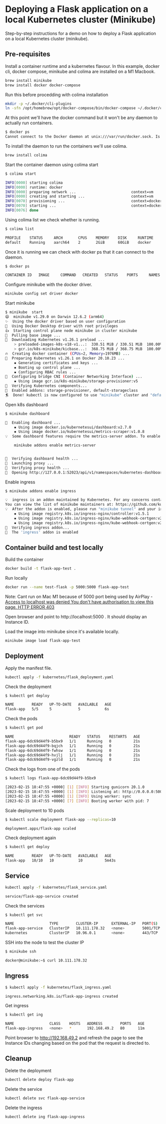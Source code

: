 
# Deploying a Flask application on a local Kubernetes cluster (Minikube)

Step-by-step instructions for a demo on how to deploy a Flask application on a local Kubernetes cluster (minikube).

## Pre-requisites

Install a container runtime and a kubernetes flavour. In this example, docker cli, docker compose, minikube and colima are installed on a M1 Macbook.

```bash
brew install minikube
brew install docker docker-compose
```

Run this before procedding with colima installation
```bash
mkdir -p ~/.docker/cli-plugins
ln -sfn /opt/homebrew/opt/docker-compose/bin/docker-compose ~/.docker/cli-plugins/docker-compose
```
At this point we'll have the docker command but it won't be any daemon to actually run containers.
```bash
$ docker ps
Cannot connect to the Docker daemon at unix:///var/run/docker.sock. Is the docker daemon running?
```

To install the daemon to run the containers we'll use colima.
```bash
brew install colima
```

Start the container daemon using colima start
```bash
$ colima start

INFO[0000] starting colima
INFO[0000] runtime: docker
INFO[0000] preparing network ...                         context=vm
INFO[0000] creating and starting ...                     context=vm
INFO[0070] provisioning ...                              context=docker
INFO[0070] starting ...                                  context=docker
INFO[0076] done
```

Using colima list we check whether is running.
```bash
$ colima list

PROFILE    STATUS     ARCH       CPUS    MEMORY    DISK     RUNTIME    ADDRESS
default    Running    aarch64    2       2GiB      60GiB    docker
```
Once it is running we can check with docker ps that it can connect to the daemon.
```bash
$ docker ps

CONTAINER ID   IMAGE     COMMAND   CREATED   STATUS    PORTS     NAMES
```

Configure minikube with the docker driver.
```bash
minikube config set driver docker
```

Start minikube
```bash
$ minikube  start
😄  minikube v1.29.0 on Darwin 12.6.2 (arm64)
✨  Using the docker driver based on user configuration
📌  Using Docker Desktop driver with root privileges
👍  Starting control plane node minikube in cluster minikube
🚜  Pulling base image ...
💾  Downloading Kubernetes v1.26.1 preload ...
    > preloaded-images-k8s-v18-v1...:  330.51 MiB / 330.51 MiB  100.00% 5.09 Mi
    > gcr.io/k8s-minikube/kicbase...:  368.75 MiB / 368.75 MiB  100.00% 3.07 Mi
🔥  Creating docker container (CPUs=2, Memory=1976MB) ...
🐳  Preparing Kubernetes v1.26.1 on Docker 20.10.23 ...
    ▪ Generating certificates and keys ...
    ▪ Booting up control plane ...
    ▪ Configuring RBAC rules ...
🔗  Configuring bridge CNI (Container Networking Interface) ...
    ▪ Using image gcr.io/k8s-minikube/storage-provisioner:v5
🔎  Verifying Kubernetes components...
🌟  Enabled addons: storage-provisioner, default-storageclass
🏄  Done! kubectl is now configured to use "minikube" cluster and "default" namespace by default

```

Open k8s dashboard
```bash
$ minikube dashboard

🔌  Enabling dashboard ...
    ▪ Using image docker.io/kubernetesui/dashboard:v2.7.0
    ▪ Using image docker.io/kubernetesui/metrics-scraper:v1.0.8
💡  Some dashboard features require the metrics-server addon. To enable all features please run:

	minikube addons enable metrics-server


🤔  Verifying dashboard health ...
🚀  Launching proxy ...
🤔  Verifying proxy health ...
🎉  Opening http://127.0.0.1:52023/api/v1/namespaces/kubernetes-dashboard/services/http:kubernetes-dashboard:/proxy/ in your default browser...
```

Enable ingress
```bash
$ minikube addons enable ingress

💡  ingress is an addon maintained by Kubernetes. For any concerns contact minikube on GitHub.
You can view the list of minikube maintainers at: https://github.com/kubernetes/minikube/blob/master/OWNERS
💡  After the addon is enabled, please run "minikube tunnel" and your ingress resources would be available at "127.0.0.1"
    ▪ Using image registry.k8s.io/ingress-nginx/controller:v1.5.1
    ▪ Using image registry.k8s.io/ingress-nginx/kube-webhook-certgen:v20220916-gd32f8c343
    ▪ Using image registry.k8s.io/ingress-nginx/kube-webhook-certgen:v20220916-gd32f8c343
🔎  Verifying ingress addon...
🌟  The 'ingress' addon is enabled
```

## Container build and test locally

Build the container
```bash
docker build -t flask-app-test .
```

Run locally
```bash
docker run --name test-flask -p 5000:5000 flask-app-test
```
Note: Cant run on Mac M1 because of 5000 port being used by AirPlay - [Access to localhost was denied You don't have authorisation to view this page. HTTP ERROR 403](https://stackoverflow.com/questions/70913242/access-to-localhost-was-denied-you-dont-have-authorisation-to-view-this-page-h)

Open browser and point to http://localhost:5000 . It should display an Instance ID.

Load the image into minikube since it's available locally.

```bash
minikube image load flask-app-test
```

## Deployment

Apply the manifest file.

```bash
kubectl apply -f kubernetes/flask_deployment.yaml
```
Check the deployment

```bash
$ kubectl get deploy

NAME        READY   UP-TO-DATE   AVAILABLE   AGE
flask-app   5/5     5            5           6s
```
Check the pods
```bash
$ kubectl get pod

NAME                         READY   STATUS    RESTARTS   AGE
flask-app-6dc69d44f9-b5bx9   1/1     Running   0          21s
flask-app-6dc69d44f9-bqjch   1/1     Running   0          21s
flask-app-6dc69d44f9-fwhsw   1/1     Running   0          21s
flask-app-6dc69d44f9-hvjlj   1/1     Running   0          21s
flask-app-6dc69d44f9-vgzld   1/1     Running   0          21s
```
Check the logs from one of the pods
```bash
$ kubectl logs flask-app-6dc69d44f9-b5bx9

[2023-02-15 18:47:55 +0000] [1] [INFO] Starting gunicorn 20.1.0
[2023-02-15 18:47:55 +0000] [1] [INFO] Listening at: http://0.0.0.0:5001 (1)
[2023-02-15 18:47:55 +0000] [1] [INFO] Using worker: sync
[2023-02-15 18:47:55 +0000] [7] [INFO] Booting worker with pid: 7
```
Scale deployment to 10 pods
```bash
$ kubectl scale deployment flask-app --replicas=10

deployment.apps/flask-app scaled
```
Check deployment again
```bash
$ kubectl get deploy

NAME        READY   UP-TO-DATE   AVAILABLE   AGE
flask-app   10/10   10           10          5m43s
```

## Service

```bash
kubectl apply -f kubernetes/flask_service.yaml

service/flask-app-service created
```

Check the services
```bash
$ kubectl get svc

NAME                TYPE        CLUSTER-IP      EXTERNAL-IP   PORT(S)    AGE
flask-app-service   ClusterIP   10.111.178.32   <none>        5001/TCP   42s
kubernetes          ClusterIP   10.96.0.1       <none>        443/TCP    35m
```
SSH into the node to test the cluster IP
```bash
$ minikube ssh

docker@minikube:~$ curl 10.111.178.32
```

## Ingress
```bash
$ kubectl apply -f kubernetes/flask_ingress.yaml

ingress.networking.k8s.io/flask-app-ingress created
```

Get ingress
```bash
$ kubectl get ing

NAME                CLASS    HOSTS   ADDRESS        PORTS   AGE
flask-app-ingress   <none>   *       192.168.49.2   80      11m
```

Point browser to http://192.168.49.2 and refresh the page to see the Instance IDs changing based on the pod that the request is directed to.


## Cleanup

Delete the deployment

```bash
kubectl delete deploy flask-app
```

Delete the service
```bash
kubectl delete svc flask-app-service
```

Delete the ingress
```bash
kubectl delete ing flask-app-ingress
```
